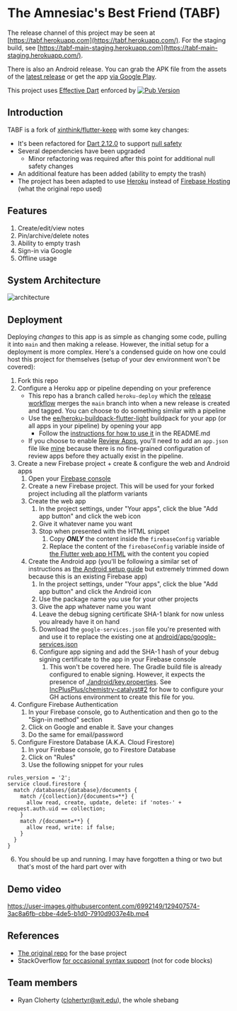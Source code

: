 # The Amnesiac's Best Friend (TABF)

The release channel of this project may be seen at [https://tabf.herokuapp.com](https://tabf.herokuapp.com/). For the staging build, see [https://tabf-main-staging.herokuapp.com](https://tabf-main-staging.herokuapp.com/).

There is also an Android release. You can grab the APK file from the assets of the [latest release](https://github.com/IncPlusPlus/tabf/releases/latest) or get the app [via Google Play](https://play.google.com/store/apps/details?id=io.github.incplusplus.tabf).

This project uses [Effective Dart](https://dart.dev/guides/language/effective-dart) enforced by [![Pub Version](https://img.shields.io/pub/v/flutter_lints?label=flutter_lints)](https://pub.dev/packages/flutter_lints)

## Introduction

TABF is a fork of [xinthink/flutter-keep](https://github.com/xinthink/flutter-keep) with some key changes:
- It's been refactored for [Dart 2.12.0](https://dart.dev/guides/whats-new#march-3-2021-212-release) to support [null safety](https://dart.dev/null-safety)
- Several dependencies have been upgraded
  - Minor refactoring was required after this point for additional null safety changes
- An additional feature has been added (ability to empty the trash)
- The project has been adapted to use [Heroku](https://heroku.com/) instead of [Firebase Hosting](https://firebase.google.com/products/hosting) (what the original repo used)

## Features

1. Create/edit/view notes
2. Pin/archive/delete notes
3. Ability to empty trash
4. Sign-in via Google
5. Offline usage

## System Architecture
![architecture](https://user-images.githubusercontent.com/6992149/129398251-1bb0c4be-bf9b-47de-9bce-9a124be6b0ac.png)

## Deployment
Deploying _changes_ to this app is as simple as changing some code, pulling it into `main` and then making a release. However, the initial setup for a deployment is more complex. Here's a condensed guide on how one could host this project for themselves (setup of your dev environment won't be covered):
1. Fork this repo
2. Configure a Heroku app or pipeline depending on your preference 
   - This repo has a branch called `heroku-deploy` which the [release workflow](.github/workflows/upload-assets-when-release-published.yml) merges the `main` branch into when a new release is created and tagged. You can choose to do something similar with a pipeline
   - Use the [ee/heroku-buildpack-flutter-light](https://github.com/ee/heroku-buildpack-flutter-light) buildpack for your app (or all apps in your pipeline) by opening your app
     - Follow the [instructions for how to use it](https://github.com/ee/heroku-buildpack-flutter-light#user-content-with-heroku-buildpack-static-recommended) in the README.md
   - If you choose to enable [Review Apps](https://devcenter.heroku.com/articles/github-integration-review-apps), you'll need to add an `app.json` file like [mine](./app.json) because there is no fine-grained configuration of review apps before they actually exist in the pipeline.
3. Create a new Firebase project + create & configure the web and Android apps
   1. Open your [Firebase console](https://console.firebase.google.com/)
   2. Create a new Firebase project. This will be used for your forked project including all the platform variants
   3. Create the web app
       1. In the project settings, under "Your apps", click the blue "Add app button" and click the web icon
       2. Give it whatever name you want
       3. Stop when presented with the HTML snippet
          1. Copy _**ONLY**_ the content inside the `firebaseConfig` variable
          2. Replace the content of the `firebaseConfig` variable inside of [the Flutter web app HTML](./web/index.html) with the content you copied
   4. Create the Android app (you'll be following a similar set of instructions as [the Android setup guide](https://firebase.google.com/docs/android/setup?authuser=0#console) but extremely trimmed down because this is an existing Firebase app)
      1. In the project settings, under "Your apps", click the blue "Add app button" and click the Android icon
      2. Use the package name you use for your other projects
      3. Give the app whatever name you want
      4. Leave the debug signing certificate SHA-1 blank for now unless you already have it on hand
      5. Download the `google-services.json` file you're presented with and use it to replace the existing one at [android/app/google-services.json](android/app/google-services.json)
      6. Configure app signing and add the SHA-1 hash of your debug signing certificate to the app in your Firebase console
         1. This won't be covered here. The Gradle build file is already configured to enable signing. However, it expects the presence of [./android/key.properties](./android/key.properties). See [IncPlusPlus/chemistry-catalyst#2](https://github.com/IncPlusPlus/chemistry-catalyst/pull/2) for how to configure your GH actions environment to create this file for you.
4. Configure Firebase Authentication
   1. In your Firebase console, go to Authentication and then go to the "Sign-in method" section
   2. Click on Google and enable it. Save your changes
   3. Do the same for email/password
5. Configure Firestore Database (A.K.A. Cloud Firestore)
   1. In your Firebase console, go to Firestore Database
   2. Click on "Rules"
   3. Use the following snippet for your rules
```
rules_version = '2';
service cloud.firestore {
  match /databases/{database}/documents {
    match /{collection}/{documents=**} {
      allow read, create, update, delete: if 'notes-' + request.auth.uid == collection;
    }
    match /{document=**} {
      allow read, write: if false;
    }
  }
}
```
6. You should be up and running. I may have forgotten a thing or two but that's most of the hard part over with

## Demo video

https://user-images.githubusercontent.com/6992149/129407574-3ac8a6fb-cbbe-4de5-b1d0-7910d9037e4b.mp4

## References

- [The original repo](https://github.com/xinthink/flutter-keep) for the base project
- StackOverflow [for occasional syntax support](lib/service/notes_service.dart#L132) (not for code blocks)

## Team members

- Ryan Cloherty ([clohertyr@wit.edu](mailto:clohertyr@wit.edu)), the whole shebang
